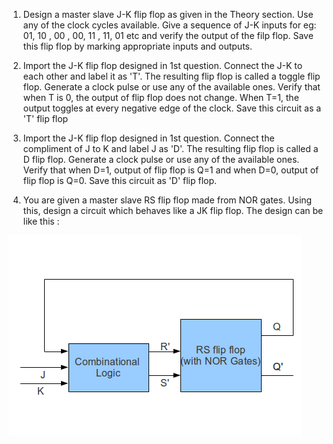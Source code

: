 1. Design a master slave J-K flip flop as given in the Theory section. Use any of the clock cycles available. Give a sequence of J-K inputs for eg: 01, 10 , 00 , 00, 11 , 11, 01 etc and verify the output of the filp flop. Save this flip flop by marking appropriate inputs and outputs.

2. Import the J-K flip flop designed in 1st question. Connect the J-K to each other and label it as 'T'. The resulting flip flop is called a toggle flip flop. Generate a clock pulse or use any of the available ones. Verify that when T is 0, the output of flip flop does not change. When T=1, the output toggles at every negative edge of the clock. Save this circuit as a 'T' flip flop

3. Import the J-K flip flop designed in 1st question. Connect the compliment of J to K and label J as 'D'. The resulting flip flop is called a D flip flop. Generate a clock pulse or use any of the available ones. Verify that when D=1, output of flip flop is Q=1 and when D=0, output of flip flop is Q=0. Save this circuit as 'D' flip flop.

4. You are given a master slave RS flip flop made from NOR gates. Using this, design a circuit which behaves like a JK flip flop. The design can be like this : 

<img src="images/quiz_image.png">